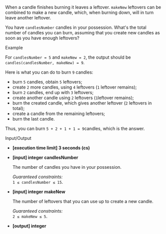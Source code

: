 
When a candle finishes burning it leaves a leftover.  `makeNew`  leftovers can be combined to make a new candle, which, when burning down, will in turn leave another leftover.

You have  `candlesNumber`  candles in your possession. What's the total number of candles you can burn, assuming that you create new candles as soon as you have enough leftovers?

Example

For  `candlesNumber = 5`  and  `makeNew = 2`, the output should be  
`candles(candlesNumber, makeNew) = 9`.

Here is what you can do to burn  `9`  candles:

-   burn  `5`  candles, obtain  `5`  leftovers;
-   create  `2`  more candles, using  `4`  leftovers (`1`  leftover remains);
-   burn  `2`  candles, end up with  `3`  leftovers;
-   create another candle using  `2`  leftovers (`1`leftover remains);
-   burn the created candle, which gives another leftover (`2`  leftovers in total);
-   create a candle from the remaining leftovers;
-   burn the last candle.

Thus, you can burn  `5 + 2 + 1 + 1 = 9`candles, which is the answer.

Input/Output

-   **[execution time limit] 3 seconds (cs)**
    
-   **[input] integer candlesNumber**
    
    The number of candles you have in your possession.
    
    _Guaranteed constraints:_  
    `1 ≤ candlesNumber ≤ 15`.
    
-   **[input] integer makeNew**
    
    The number of leftovers that you can use up to create a new candle.
    
    _Guaranteed constraints:_  
    `2 ≤ makeNew ≤ 5`.
    
-   **[output] integer**